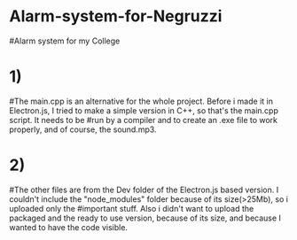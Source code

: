 # Alarm-system-for-Negruzzi
#Alarm system for my College

# 1)
#The main.cpp is an alternative for the whole project. Before i made it in Electron.js, I tried to make a simple version in C++, so that's the main.cpp script. It needs to be #run by a compiler and to create an .exe file to work properly, and of course, the sound.mp3.

# 2)
#The other files are from the Dev folder of the Electron.js based version. I couldn't include the "node_modules" folder because of its size(>25Mb), so i uploaded only the #important stuff. Also i didn't want to upload the packaged and the ready to use version, because of its size, and because I wanted to have the code visible.
